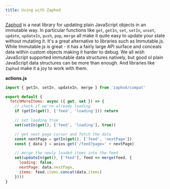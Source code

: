 ```yaml
---
title: Using with Zaphod
---
```


[Zaphod](https://zaphod.surge.sh/) is a neat library for updating plain JavaScript objects in an immutable way. In particular functions like `get`, `getIn`, `set`, `setIn`, `unset`, `update`, `updateIn`, `push`, `pop`, `merge` all make it quite easy to update your state without mutating it. It's a great alternative to libraries such as Immutable.js. While Immutable.js is great - it has a fairly large API surface and conceals data within custom objects making it harder to debug. We all wish JavaScript supported immutable data structures natively, but good ol plain JavaScript data structures can be more than enough. And libraries like `Zaphod` make it a joy to work with them.

**actions.js**
```js
import { getIn, setIn, updateIn, merge } from 'zaphod/compat'

export default {
  fetchMoreItems: async ({ get, set }) => {
    // check if we're already loading
    if (getIn(get(), ['feed', 'loading'])) return

    // set loading true
    set(setIn(get(), ['feed', 'loading'], true))

    // get next page cursor and fetch the data
    const nextPage = getIn(get(), ['feed', 'nextPage'])
    const { data } = axios.get('/feed?page=' + nextPage)

    // merge the newly loaded items into the feed
    set(updateIn(get(), ['feed'], feed => merge(feed, {
      loading: false,
      nextPage: data.nextPage,
      items: feed.items.concat(data.items)
    })))
}
```
